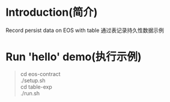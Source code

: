 # Introduction(简介)
Record persist data on EOS with table
通过表记录持久性数据示例

# Run 'hello' demo(执行示例)
>cd eos-contract<br>
>./setup.sh<br>
>cd table-exp<br>
>./run.sh
